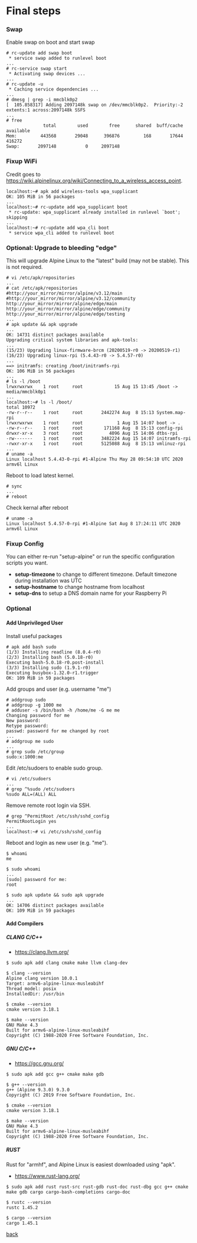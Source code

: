 # Final steps

### Swap

Enable swap on boot and start swap

```
# rc-update add swap boot
 * service swap added to runlevel boot
...
# rc-service swap start
 * Activating swap devices ...  
...
# rc-update -u
 * Caching service dependencies ...   
...
# dmesg | grep -i mmcblk0p2
[  105.858317] Adding 2097148k swap on /dev/mmcblk0p2.  Priority:-2 extents:1 across:2097148k SSFS
...
# free
              total        used        free      shared  buff/cache   available
Mem:         443568       29048      396876         168       17644      416272
Swap:       2097148           0     2097148
```

### Fixup WiFi

Credit goes to https://wiki.alpinelinux.org/wiki/Connecting_to_a_wireless_access_point.

```
localhost:~# apk add wireless-tools wpa_supplicant
OK: 105 MiB in 56 packages
...
localhost:~# rc-update add wpa_supplicant boot
 * rc-update: wpa_supplicant already installed in runlevel `boot'; skipping
...
localhost:~# rc-update add wpa_cli boot
 * service wpa_cli added to runlevel boot
```

### Optional: Upgrade to bleeding "edge" 

This will upgrade Alpine Linux to the "latest" build (may not be stable).  This is not required.

```
# vi /etc/apk/repositories
...
# cat /etc/apk/repositories
#http://your_mirror/mirror/alpine/v3.12/main
#http://your_mirror/mirror/alpine/v3.12/community
http://your_mirror/mirror/alpine/edge/main
http://your_mirror/mirror/alpine/edge/community
http://your_mirror/mirror/alpine/edge/testing
...
# apk update && apk upgrade
...
OK: 14731 distinct packages available
Upgrading critical system libraries and apk-tools:
...
(15/23) Upgrading linux-firmware-brcm (20200519-r0 -> 20200519-r1)
(16/23) Upgrading linux-rpi (5.4.43-r0 -> 5.4.57-r0)
...
==> initramfs: creating /boot/initramfs-rpi
OK: 106 MiB in 56 packages
...
# ls -l /boot
lrwxrwxrwx    1 root     root            15 Aug 15 13:45 /boot -> media/mmcblk0p1
...
localhost:~# ls -l /boot/
total 10972
-rw-r--r--    1 root     root       2442274 Aug  8 15:13 System.map-rpi
lrwxrwxrwx    1 root     root             1 Aug 15 14:07 boot -> .
-rw-r--r--    1 root     root        171168 Aug  8 15:13 config-rpi
drwxr-xr-x    3 root     root          4096 Aug 15 14:06 dtbs-rpi
-rw-------    1 root     root       3482224 Aug 15 14:07 initramfs-rpi
-rwxr-xr-x    1 root     root       5125088 Aug  8 15:13 vmlinuz-rpi
...
# uname -a
Linux localhost 5.4.43-0-rpi #1-Alpine Thu May 28 09:54:10 UTC 2020 armv6l Linux
```

Reboot to load latest kernel.

```
# sync
...
# reboot
```

Check kernal after reboot

```
# uname -a
Linux localhost 5.4.57-0-rpi #1-Alpine Sat Aug 8 17:24:11 UTC 2020 armv6l Linux
```


### Fixup Config

You can either re-run "setup-alpine" or run the specific configuration scripts you want.

* __setup-timezone__ to change to different timezone.  Default timezone during installation was UTC
* __setup-hostname__ to change hostname from localhost
* __setup-dns__ to setup a DNS domain name for your Raspberry Pi


### Optional

#### Add Unprivileged User


Install useful packages

```
# apk add bash sudo
(1/3) Installing readline (8.0.4-r0)
(2/3) Installing bash (5.0.18-r0)
Executing bash-5.0.18-r0.post-install
(3/3) Installing sudo (1.9.1-r0)
Executing busybox-1.32.0-r1.trigger
OK: 109 MiB in 59 packages
```

Add groups and user (e.g. username "me")
```
# addgroup sudo
# addgroup -g 1000 me
# adduser -s /bin/bash -h /home/me -G me me
Changing password for me
New password:
Retype password:
passwd: password for me changed by root
...
# addgroup me sudo
...
# grep sudo /etc/group
sudo:x:1000:me
```

Edit /etc/sudoers to enable sudo group.

```
# vi /etc/sudoers
...
# grep ^%sudo /etc/sudoers
%sudo ALL=(ALL) ALL
```

Remove remote root login via SSH.

```
# grep ^PermitRoot /etc/ssh/sshd_config
PermitRootLogin yes
...
localhost:~# vi /etc/ssh/sshd_config
```

Reboot and login as new user (e.g. "me").

```
$ whoami
me

$ sudo whoami
...
[sudo] password for me:
root

$ sudo apk update && sudo apk upgrade
...
OK: 14706 distinct packages available
OK: 109 MiB in 59 packages
```

#### Add Compilers

##### CLANG C/C++

* https://clang.llvm.org/

```
$ sudo apk add clang cmake make llvm clang-dev

$ clang --version
Alpine clang version 10.0.1
Target: armv6-alpine-linux-musleabihf
Thread model: posix
InstalledDir: /usr/bin

$ cmake --version
cmake version 3.18.1

$ make --version
GNU Make 4.3
Built for armv6-alpine-linux-musleabihf
Copyright (C) 1988-2020 Free Software Foundation, Inc.
```

##### GNU C/C++

* https://gcc.gnu.org/

```
$ sudo apk add gcc g++ cmake make gdb

$ g++ --version
g++ (Alpine 9.3.0) 9.3.0
Copyright (C) 2019 Free Software Foundation, Inc.

$ cmake --version
cmake version 3.18.1

$ make --version
GNU Make 4.3
Built for armv6-alpine-linux-musleabihf
Copyright (C) 1988-2020 Free Software Foundation, Inc.
```

##### RUST

Rust for "armhf", and Alpine Linux is easiest downloaded using "apk".

* https://www.rust-lang.org/

```
$ sudo apk add rust rust-src rust-gdb rust-doc rust-dbg gcc g++ cmake make gdb cargo cargo-bash-completions cargo-doc

$ rustc --version
rustc 1.45.2

$ cargo --version
cargo 1.45.1
```




[back](https://github.com/lehmanjo/doc-alpine-linux-raspberry-pi-zero-w)
